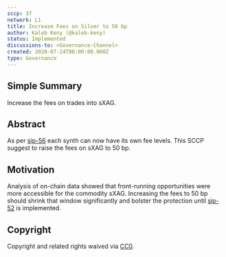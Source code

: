 ```yaml
---
sccp: 37
network: L1
title: Increase Fees on Silver to 50 bp
author: Kaleb Keny (@kaleb-keny)
status: Implemented
discussions-to: <Governance-Channel>
created: 2020-07-24T00:00:00.000Z
type: Governance
---
```


## Simple Summary

Increase the fees on trades into sXAG.

## Abstract

<!--A short (~200 word) description of the variable change proposed.-->

As per [sip-56](https://github.com/Synthetixio/SIPs/blob/master/SIPS/sip-56.md) each synth can now have its own fee levels. This SCCP suggest to raise the fees on sXAG to 50 bp.

## Motivation

Analysis of on-chain data showed that front-running opportunities were more accessible for the commodity sXAG. Increasing the fees to 50 bp should shrink that window significantly and bolster the protection until [sip-52](https://sips.synthetix.io/sips/sip-52) is implemented.

## Copyright

Copyright and related rights waived via [CC0](https://creativecommons.org/publicdomain/zero/1.0/).
